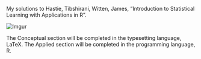 ﻿My solutions to Hastie, Tibshirani, Witten, James, “Introduction to Statistical Learning with Applications in R”.
 
![Imgur](https://imgur.com/jTfo0XP)
 
The Conceptual section will be completed in the typesetting language, LaTeX. The Applied section will be completed in the programming language, R.

